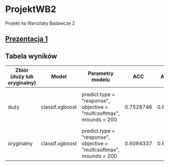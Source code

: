# ProjektWB2
Projekt na Warsztaty Badawcze 2

## [Prezentacja 1](https://github.com/airi314/ProjektWB2/blob/master/prezentacja1/prezentacja.md)

## Tabela wyników

| Zbiór (duży lub oryginalny) | Model | Parametry modelu | ACC | AUC | Folder/plik | Autor | Krótki opis preprocessingu |
| --- | --- | --- | --- | --- | --- | --- | --- |
| duży | classif.xgboost | predict.type = "response", objective = "multi:softmax", nrounds = 200 | 0.7528746 | 0.8755 | Eucalyptus/ Eucalyptus.R | Gosia | bez NA w Utitlity, lokalizacji, wartości bez sensu, sprzed 1984 r. |
| oryginalny | classif.xgboost | predict.type = "response", objective = "multi:softmax", nrounds = 200 | 0.6084337 | 0.8533 |  | to-do | Gosia | bez NA w Utitlity i pustych obserwacji, z lokalizacją |
